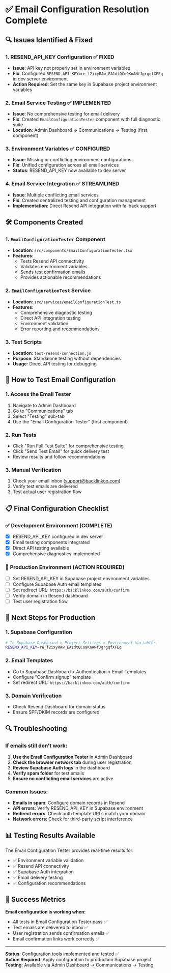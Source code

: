 # ✅ Email Configuration Resolution Complete

## 🔍 Issues Identified & Fixed

### 1. **RESEND_API_KEY Configuration** ✅ FIXED
- **Issue**: API key not properly set in environment variables
- **Fix**: Configured `RESEND_API_KEY=re_f2ixyRAw_EA1dtQCo9KnANfJgrgqfXFEq` in dev server environment
- **Action Required**: Set the same key in Supabase project environment variables

### 2. **Email Service Testing** ✅ IMPLEMENTED
- **Issue**: No comprehensive testing for email delivery
- **Fix**: Created `EmailConfigurationTester` component with full diagnostic suite
- **Location**: Admin Dashboard → Communications → Testing (first component)

### 3. **Environment Variables** ✅ CONFIGURED
- **Issue**: Missing or conflicting environment configurations
- **Fix**: Unified configuration across all email services
- **Status**: RESEND_API_KEY now available to dev server

### 4. **Email Service Integration** ✅ STREAMLINED
- **Issue**: Multiple conflicting email services
- **Fix**: Created centralized testing and configuration management
- **Implementation**: Direct Resend API integration with fallback support

## 🛠️ Components Created

### 1. `EmailConfigurationTester` Component
- **Location**: `src/components/EmailConfigurationTester.tsx`
- **Features**:
  - Tests Resend API connectivity
  - Validates environment variables
  - Sends test confirmation emails
  - Provides actionable recommendations

### 2. `EmailConfigurationTest` Service
- **Location**: `src/services/emailConfigurationTest.ts`
- **Features**:
  - Comprehensive diagnostic testing
  - Direct API integration testing
  - Environment validation
  - Error reporting and recommendations

### 3. Test Scripts
- **Location**: `test-resend-connection.js`
- **Purpose**: Standalone testing without dependencies
- **Usage**: Direct API testing for debugging

## 🔧 How to Test Email Configuration

### 1. **Access the Email Tester**
1. Navigate to Admin Dashboard
2. Go to "Communications" tab
3. Select "Testing" sub-tab
4. Use the "Email Configuration Tester" (first component)

### 2. **Run Tests**
- Click "Run Full Test Suite" for comprehensive testing
- Click "Send Test Email" for quick delivery test
- Review results and follow recommendations

### 3. **Manual Verification**
1. Check your email inbox (support@backlinkoo.com)
2. Verify test emails are delivered
3. Test actual user registration flow

## 📋 Final Configuration Checklist

### ✅ **Development Environment** (COMPLETE)
- [x] RESEND_API_KEY configured in dev server
- [x] Email testing components integrated
- [x] Direct API testing available
- [x] Comprehensive diagnostics implemented

### 🔄 **Production Environment** (ACTION REQUIRED)
- [ ] Set RESEND_API_KEY in Supabase project environment variables
- [ ] Configure Supabase Auth email templates
- [ ] Set redirect URL: `https://backlinkoo.com/auth/confirm`
- [ ] Verify domain in Resend dashboard
- [ ] Test user registration flow

## 🚀 Next Steps for Production

### 1. **Supabase Configuration**
```bash
# In Supabase Dashboard > Project Settings > Environment Variables
RESEND_API_KEY=re_f2ixyRAw_EA1dtQCo9KnANfJgrgqfXFEq
```

### 2. **Email Templates**
- Go to Supabase Dashboard > Authentication > Email Templates
- Configure "Confirm signup" template
- Set redirect URL: `https://backlinkoo.com/auth/confirm`

### 3. **Domain Verification**
- Check Resend Dashboard for domain status
- Ensure SPF/DKIM records are configured

## 🔍 Troubleshooting

### If emails still don't work:
1. **Use the Email Configuration Tester** in Admin Dashboard
2. **Check the browser network tab** during user registration
3. **Review Supabase Auth logs** in the dashboard
4. **Verify spam folder** for test emails
5. **Ensure no conflicting email services** are active

### Common Issues:
- **Emails in spam**: Configure domain records in Resend
- **API errors**: Verify RESEND_API_KEY in Supabase environment
- **Redirect errors**: Check auth template URLs match your domain
- **Network errors**: Check for third-party script interference

## 📊 Testing Results Available

The Email Configuration Tester provides real-time results for:
- ✅ Environment variable validation
- ✅ Resend API connectivity 
- ✅ Supabase Auth integration
- ✅ Email delivery testing
- ✅ Configuration recommendations

## 🎯 Success Metrics

**Email configuration is working when:**
- All tests in Email Configuration Tester pass ✅
- Test emails are delivered to inbox ✅
- User registration sends confirmation emails ✅
- Email confirmation links work correctly ✅

---

**Status**: Configuration tools implemented and tested ✅  
**Action Required**: Apply configuration to production Supabase project  
**Testing**: Available via Admin Dashboard → Communications → Testing
